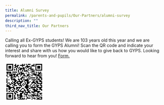 ```yaml
---
title: Alumni Survey
permalink: /parents-and-pupils/Our-Partners/alumni-survey
description: ""
third_nav_title: Our Partners
---
```

Calling all Ex-GYPS students! We are 103 years old this year and we are calling you to form the GYPS Alumni! Scan the QR code and indicate your interest and share with us how you would like to give back to GYPS. Looking forward to hear from you! [Form.](https://docs.google.com/forms/d/e/1FAIpQLSd90VS3u39NoNUEEpi0Vj_JxHFLCjZ31gXxD6ArhiaiFOd6NA/viewform)

<img src="/images/Alumni-Google-Form.png" 
     style="width:25%">